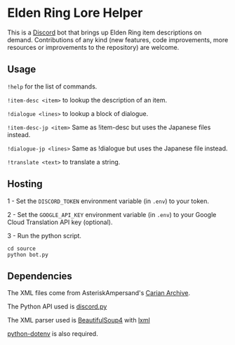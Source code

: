 # Elden Ring Lore Helper
This is a [Discord](https://discord.com/) bot that brings up Elden Ring item descriptions on demand. Contributions of any kind (new features, code improvements, more resources or improvements to the repository) are welcome.

## Usage
`!help` for the list of commands.

`!item-desc <item>` to lookup the description of an item.

`!dialogue <lines>` to lookup a block of dialogue.

`!item-desc-jp <item>` Same as !item-desc but uses the Japanese files instead.

`!dialogue-jp <lines>` Same as !dialogue but uses the Japanese file instead.

`!translate <text>` to translate a string.

## Hosting
1 - Set the `DISCORD_TOKEN` environment variable (in `.env`) to your token.

2 - Set the `GOOGLE_API_KEY` environment variable (in `.env`) to your Google Cloud Translation API key (optional).

3 - Run the python script.
```shell
cd source
python bot.py
```
## Dependencies
The XML files come from AsteriskAmpersand's [Carian Archive](https://github.com/AsteriskAmpersand/Carian-Archive).

The Python API used is [discord.py](https://github.com/Rapptz/discord.py)

The XML parser used is [BeautifulSoup4](https://github.com/wention/BeautifulSoup4) with [lxml](https://github.com/lxml/lxml)

[python-dotenv](https://github.com/theskumar/python-dotenv) is also required.
